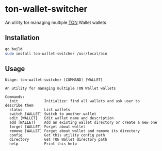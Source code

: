 # ton-wallet-switcher

An utility for managing multiple [TON](https://ton.org/) Wallet wallets

## Installation

```sh
go build
sudo install ton-wallet-switcher /usr/local/bin
```

## Usage

``` text
Usage: ton-wallet-switcher [COMMAND] [WALLET]

An utility for managing multiple TON Wallet wallets

Commands:
  init            Initialize: find all wallets and ask user to describe them
  status          List wallets
  switch [WALLET] Switch to another wallet
  edit [WALLET]   Edit wallet name and description
  add [WALLET]    Add an existing wallet directory or create a new one
  forget [WALLET] Forget about wallet
  remove [WALLET] Forget about wallet and remove its directory
  config          Get this utility config path
  directory       Get TON Wallet directory path
  help            Print this help
```
